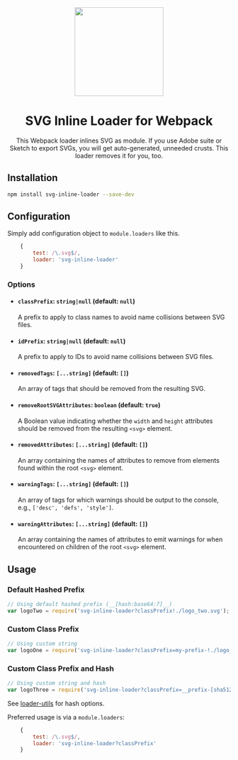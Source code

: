 <div align="center">
  <a href="https://github.com/webpack/webpack">
    <img width="200" height="200" vspace="" hspace="25"
      src="https://cdn.rawgit.com/webpack/media/e7485eb2/logo/icon.svg">
  </a>
  <h1>SVG Inline Loader for Webpack</h1>
  <p>This Webpack loader inlines SVG as module. If you use Adobe suite or Sketch to export SVGs, you will get auto-generated, unneeded crusts. This loader removes it for you, too.<p>
</div>

## Installation

```bash
npm install svg-inline-loader --save-dev
```

## Configuration

Simply add configuration object to `module.loaders` like this.

```javascript
    {
        test: /\.svg$/,
        loader: 'svg-inline-loader'
    }
```

### Options

- #### `classPrefix`: `string|null` (default: `null`)  
  A prefix to apply to class names to avoid name collisions between SVG files.  
  
- #### `idPrefix`: `string|null` (default: `null`)  
  A prefix to apply to IDs to avoid name collisions between SVG files.  
  
- #### `removedTags`: `[...string]` (default: `[]`)  
  An array of tags that should be removed from the resulting SVG.  
  
- #### `removeRootSVGAttributes`: `boolean` (default: `true`)  
  A Boolean value indicating whether the `width` and `height` attributes should be removed from the resulting `<svg>` element.  
  
- #### `removedAttributes`: `[...string]` (default: `[]`)  
  An array containing the names of attributes to remove from elements found within the root `<svg>` element.  
  
- #### `warningTags`: `[...string]` (default: `[]`)  
  An array of tags for which warnings should be output to the console, e.g., `['desc', 'defs', 'style']`.  
  
- #### `warningAttributes`: `[...string]` (default: `[]`)  
  An array containing the names of attributes to emit warnings for when encountered on children of the root `<svg>` element.  
  
## Usage

### Default Hashed Prefix
```js
// Using default hashed prefix (__[hash:base64:7]__)
var logoTwo = require('svg-inline-loader?classPrefix!./logo_two.svg');
```
### Custom Class Prefix
```js
// Using custom string
var logoOne = require('svg-inline-loader?classPrefix=my-prefix-!./logo_one.svg');
```

### Custom Class Prefix and Hash
```js
// Using custom string and hash
var logoThree = require('svg-inline-loader?classPrefix=__prefix-[sha512:hash:hex:5]__!./logo_three.svg');
```

See [loader-utils](https://github.com/webpack/loader-utils#interpolatename) for hash options.

Preferred usage is via a `module.loaders`:
```js
    {
        test: /\.svg$/,
        loader: 'svg-inline-loader?classPrefix'
    }
```

[npm]: https://img.shields.io/npm/v/svg-inline-loader.svg
[npm-url]: https://npmjs.com/package/svg-inline-loader

[deps]: https://david-dm.org/webpack-contrib/svg-inline-loader.svg
[deps-url]: https://david-dm.org/webpack-contrib/svg-inline-loader

[chat]: https://img.shields.io/badge/gitter-webpack%2Fwebpack-brightgreen.svg
[chat-url]: https://gitter.im/webpack/webpack

[test]: https://travis-ci.org/webpack-contrib/svg-inline-loader.svg?branch=master
[test-url]: https://travis-ci.org/webpack-contrib/svg-inline-loader

[cover]: https://codecov.io/gh/webpack-contrib/svg-inline-loader/branch/master/graph/badge.svg
[cover-url]: https://codecov.io/gh/webpack-contrib/svg-inline-loader
